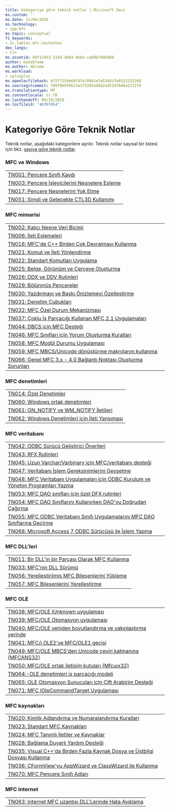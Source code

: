 ```yaml
---
title: Kategoriye göre teknik notlar | Microsoft Docs
ms.custom: ''
ms.date: 11/04/2016
ms.technology:
- cpp-mfc
ms.topic: conceptual
f1_keywords:
- vc.tables.mfc.technotes
dev_langs:
- C++
ms.assetid: b9f1c953-233d-4d64-9e8e-ca69b79460b8
author: mikeblome
ms.author: mblome
ms.workload:
- cplusplus
ms.openlocfilehash: 6f2f725de68fdfe789b1e7e53843fe8152315268
ms.sourcegitcommit: 799f9b976623a375203ad8b2ad5147bd6a2212f0
ms.translationtype: MT
ms.contentlocale: tr-TR
ms.lasthandoff: 09/19/2018
ms.locfileid: "46397454"
---
```

# <a name="technical-notes-by-category"></a>Kategoriye Göre Teknik Notlar

Teknik notlar, aşağıdaki kategorilere ayrılır. Teknik notlar sayısal bir listesi için bkz. [sayıya göre teknik notlar](../mfc/technical-notes-by-number.md).

### <a name="mfc-and-windows"></a>MFC ve Windows

||
|-|
|[TN001: Pencere Sınıfı Kaydı](../mfc/tn001-window-class-registration.md)|
|[TN003: Pencere İşleyicilerini Nesnelere Eşleme](../mfc/tn003-mapping-of-windows-handles-to-objects.md)|
|[TN017: Pencere Nesnelerini Yok Etme](../mfc/tn017-destroying-window-objects.md)|
|[TN051: Şimdi ve Gelecekte CTL3D Kullanımı](../mfc/tn051-using-ctl3d-now-and-in-the-future.md)|

### <a name="mfc-architecture"></a>MFC mimarisi

||
|-|
|[TN002: Kalıcı Nesne Veri Biçimi](../mfc/tn002-persistent-object-data-format.md)|
|[TN006: İleti Eşlemeleri](../mfc/tn006-message-maps.md)|
|[TN016: MFC'de C++ Birden Çok Devralmayı Kullanma](../mfc/tn016-using-cpp-multiple-inheritance-with-mfc.md)|
|[TN021: Komut ve İleti Yönlendirme](../mfc/tn021-command-and-message-routing.md)|
|[TN022: Standart Komutları Uygulama](../mfc/tn022-standard-commands-implementation.md)|
|[TN025: Belge, Görünüm ve Çerçeve Oluşturma](../mfc/tn025-document-view-and-frame-creation.md)|
|[TN026: DDX ve DDV Rutinleri](../mfc/tn026-ddx-and-ddv-routines.md)|
|[TN029: Bölünmüş Pencereler](../mfc/tn029-splitter-windows.md)|
|[TN030: Yazdırmayı ve Baskı Önizlemeyi Özelleştirme](../mfc/tn030-customizing-printing-and-print-preview.md)|
|[TN031: Denetim Çubukları](../mfc/tn031-control-bars.md)|
|[TN032: MFC Özel Durum Mekanizması](../mfc/tn032-mfc-exception-mechanism.md)|
|[TN037: Çoklu İş Parçacığı Kullanan MFC 2.1 Uygulamaları](../mfc/tn037-multithreaded-mfc-2-1-applications.md)|
|[TN044: DBCS için MFC Desteği](../mfc/tn044-mfc-support-for-dbcs.md)|
|[TN046: MFC Sınıfları için Yorum Oluşturma Kuralları](../mfc/tn046-commenting-conventions-for-the-mfc-classes.md)|
|[TN058: MFC Modül Durumu Uygulaması](../mfc/tn058-mfc-module-state-implementation.md)|
|[TN059: MFC MBCS/Unicode dönüştürme makrolarını kullanma](../mfc/tn059-using-mfc-mbcs-unicode-conversion-macros.md)|
|[TN066: Genel MFC 3.x - 4.0 Bağlantı Noktası Oluşturma Sorunları](../mfc/tn066-common-mfc-3-x-to-4-0-porting-issues.md)|

### <a name="mfc-controls"></a>MFC denetimleri

||
|-|
|[TN014: Özel Denetimler](../mfc/tn014-custom-controls.md)|
|[TN060: Windows ortak denetimleri](../mfc/tn060-the-new-windows-common-controls.md)|
|[TN061: ON_NOTIFY ve WM_NOTIFY İletileri](../mfc/tn061-on-notify-and-wm-notify-messages.md)|
|[TN062: Windows Denetimleri için İleti Yansıması](../mfc/tn062-message-reflection-for-windows-controls.md)|

### <a name="mfc-database"></a>MFC veritabanı

||
|-|
|[TN042: ODBC Sürücü Geliştirici Önerileri](../mfc/tn042-odbc-driver-developer-recommendations.md)|
|[TN043: RFX Rutinleri](../mfc/tn043-rfx-routines.md)|
|[TN045: Uzun Varchar/Varbinary için MFC/veritabanı desteği](../mfc/tn045-mfc-database-support-for-long-varchar-varbinary.md)|
|[TN047: Veritabanı İşlem Gereksinimlerini Gevşetme](../mfc/tn047-relaxing-database-transaction-requirements.md)|
|[TN048: MFC Veritabanı Uygulamaları için ODBC Kurulum ve Yönetim Programları Yazma](../mfc/tn048-writing-odbc-setup-and-administration-programs.md)|
|[TN053: MFC DAO sınıfları için özel DFX rutinleri](../mfc/tn053-custom-dfx-routines-for-dao-database-classes.md)|
|[TN054: MFC DAO Sınıflarını Kullanırken DAO'yu Doğrudan Çağırma](../mfc/tn054-calling-dao-directly-while-using-mfc-dao-classes.md)|
|[TN055: MFC ODBC Veritabanı Sınıfı Uygulamalarını MFC DAO Sınıflarına Geçirme](../mfc/tn055-migrating-mfc-odbc-database-class-applications-to-mfc-dao-classes.md)|
|[TN068: Microsoft Access 7 ODBC Sürücüsü ile İşlem Yapma](../mfc/tn068-performing-transactions-with-the-microsoft-access-7-odbc-driver.md)|

### <a name="mfc-dlls"></a>MFC DLL'leri

||
|-|
|[TN011: Bir DLL'in bir Parçası Olarak MFC Kullanma](../mfc/tn011-using-mfc-as-part-of-a-dll.md)|
|[TN033: MFC'nin DLL Sürümü](../mfc/tn033-dll-version-of-mfc.md)|
|[TN056: Yerelleştirilmiş MFC Bileşenlerini Yükleme](../mfc/tn056-installation-of-localized-mfc-components.md)|
|[TN057: MFC Bileşenlerini Yerelleştirme](../mfc/tn057-localization-of-mfc-components.md)|

### <a name="mfc-ole"></a>MFC OLE

||
|-|
|[TN038: MFC/OLE IUnknown uygulaması](../mfc/tn038-mfc-ole-iunknown-implementation.md)|
|[TN039: MFC/OLE Otomasyon uygulaması](../mfc/tn039-mfc-ole-automation-implementation.md)|
|[TN040: MFC/OLE yeniden boyutlandırma ve yakınlaştırma yerinde](../mfc/tn040-mfc-ole-in-place-resizing-and-zooming.md)|
|[TN041: MFC/i OLE2'ye MFC/OLE1 geçişi](../mfc/tn041-mfc-ole1-migration-to-mfc-ole-2.md)|
|[TN049: MFC/OLE MBCS'den Unicode çeviri katmanına (MFCANS32)](../mfc/tn049-mfc-ole-mbcs-to-unicode-translation-layer-mfcans32.md)|
|[TN050: MFC/OLE ortak iletişim kutuları (Mfcuıx32)](../mfc/tn050-mfc-ole-common-dialogs-mfcuix32.md)|
|[TN064:-OLE denetimleri iş parçacığı modeli](../mfc/tn064-apartment-model-threading-in-activex-controls.md)|
|[TN065: OLE Otomasyon Sunucuları için Çift Arabirim Desteği](../mfc/tn065-dual-interface-support-for-ole-automation-servers.md)|
|[TN071: MFC IOleCommandTarget Uygulaması](../mfc/tn071-mfc-iolecommandtarget-implementation.md)|

### <a name="mfc-resources"></a>MFC kaynakları

||
|-|
|[TN020: Kimlik Adlandırma ve Numaralandırma Kuralları](../mfc/tn020-id-naming-and-numbering-conventions.md)|
|[TN023: Standart MFC Kaynakları](../mfc/tn023-standard-mfc-resources.md)|
|[TN024: MFC Tanımlı İletiler ve Kaynaklar](../mfc/tn024-mfc-defined-messages-and-resources.md)|
|[TN028: Bağlama Duyarlı Yardım Desteği](../mfc/tn028-context-sensitive-help-support.md)|
|[TN035: Visual C++'da Birden Fazla Kaynak Dosya ve Üstbilgi Dosyası Kullanma](../mfc/tn035-using-multiple-resource-files-and-header-files-with-visual-cpp.md)|
|[TN036: CFormView'yu AppWizard ve ClassWizard ile Kullanma](../mfc/tn036-using-cformview-with-appwizard-and-classwizard.md)|
|[TN070: MFC Pencere Sınıfı Adları](../mfc/tn070-mfc-window-class-names.md)|

### <a name="mfc-internet"></a>MFC Internet

||
|-|
|[TN063: Internet MFC uzantısı DLL'Lerinde Hata Ayıklama](../mfc/tn063-debugging-internet-extension-dlls.md)|

